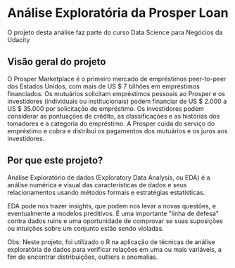 # Análise Exploratória da Prosper Loan

O projeto desta análise faz parte do curso Data Science para Negócios da Udacity

## Visão geral do projeto

O Prosper Marketplace é o primeiro mercado de empréstimos peer-to-peer dos Estados Unidos, com mais de US $ 7 bilhões em empréstimos financiados. Os mutuários solicitam empréstimos pessoais ao Prosper e os investidores (individuais ou institucionais) podem financiar de US $ 2.000 a US $ 35.000 por solicitação de empréstimo. Os investidores podem considerar as pontuações de crédito, as classificações e as histórias dos tomadores e a categoria do empréstimo. A Prosper cuida do serviço do empréstimo e cobra e distribui os pagamentos dos mutuários e os juros aos investidores.

## Por que este projeto?
Análise Exploratório de dados (Exploratory Data Analysis, ou EDA) é a análise numérica e visual das características de dados e seus relacionamentos usando métodos formais e estratégias estatísticas.

EDA pode nos trazer insights, que podem nos levar a novas questões, e eventualmente a modelos preditivos. É uma importante "linha de defesa" contra dados ruins e uma oportunidade de comprovar se suas suposições ou intuições sobre um conjunto estão sendo violadas.

Obs: Neste projeto, foi utilizado o R na aplicação de técnicas de análise exploratória de dados para verificar relações em uma ou mais variáveis, a fim de encontrar distribuições, outliers e anomalias.